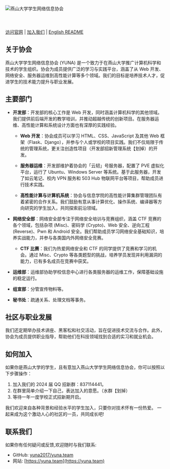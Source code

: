 
<img src="https://yuna.team/logo-doubleline.svg" alt="燕山大学学生网络信息协会" style="padding: 40px 0;"/>


[访问官网](https://yuna.team/) | [加入我们](https://yuna.team/join-us/how-to.html) | [English README](https://github.com/yuna2017/yuna.team/blob/main/README_en.md)

## 关于协会

燕山大学学生网络信息协会 (YUNA) 是一个致力于在燕山大学推广计算机科学和技术的学生组织。协会为成员提供广泛的学习与实践平台，涵盖了从 Web 开发、网络安全、服务器运维到高性能计算等多个领域。我们的目标是培养技术人才，促进学生的技术能力提升与职业发展。

## 主要部门

- **开发部**：开发部的核心工作是 Web 开发，同时涵盖计算机科学的其他领域。我们提供前后端开发的教学培训，并推动超越传统的创新项目。在服务器运维、高性能计算和系统设计方面也有深厚的实践经验。
  
  - **Web 开发**：协会成员可以学习 HTML、CSS、JavaScript 及其他 Web 框架（Flask、Django），并参与个人或学校的项目实践。我们不仅局限于传统的管理系统，更关注创造性项目（开发部招新管理系统【划掉）的开发。
  
  - **服务器运维**：开发部维护着协会的「云韧」号服务器，配置了 PVE 虚拟化平台，运行了 Ubuntu、Windows Server 等系统。基于此服务器，开发了如云笔记、校内 VPN 服务和 503 Hub 物联网平台等项目，帮助成员进行技术实践。
  
  - **高性能计算与计算机系统**：协会与信息学院的高性能计算集群管理团队有着紧密的合作关系。我们鼓励有意从事计算优化、操作系统、编译器等方向研究的学生加入，共同探索前沿领域。

- **网络安全部**：网络安全部专注于网络安全培训与竞赛组织，涵盖 CTF 竞赛的各个领域，包括杂项 (Misc)、密码学 (Crypto)、Web 安全、逆向工程 (Reverse)、Pwn 和 Android 安全。我们帮助成员学习网络安全基础知识，培养实战能力，并参与各类国内外网络安全竞赛。

  - **CTF 比赛**：我们为热爱网络安全和 CTF 的同学提供了竞赛和学习的机会。通过 Misc、Crypto 等各类题型的挑战，培养学员发现并利用漏洞的能力，已有多名成员在竞赛中获奖。
  
- **运维部**：运维部协助学校信息中心进行各类服务器的运维工作，保障基础设施的稳定运行。
- **组宣部**：分管宣传物料等。
- **秘书处**：疏通关系、处理文档等事务。

## 社区与职业发展

我们还定期举办技术讲座、黑客松和社交活动，旨在促进技术交流与合作。此外，协会为成员提供职业指导，帮助他们在科技领域找到合适的实习和就业机会。

## 如何加入

如果你是燕山大学的学生，且有意加入燕山大学学生网络信息协会，你可以按照以下步骤操作：

1. 加入我们的 2024 届 QQ 招新群：837114441。
2. 在群里简单介绍一下自己，表达加入的意愿。（水群【划掉）
3. 等待一年一度学校正式招新期开启。

我们欢迎来自各种背景和经验水平的学生加入，只要你对技术怀有一份热爱。
一起来成为这个激动人心的社区的一员，共同成长吧!

## 联系我们

如果你有任何疑问或反馈,欢迎随时与我们联系:

- GitHub: [yuna2017/yuna.team](https://github.com/yuna2017/yuna.team)
- 网站: [https://yuna.team](https://yuna.team)
